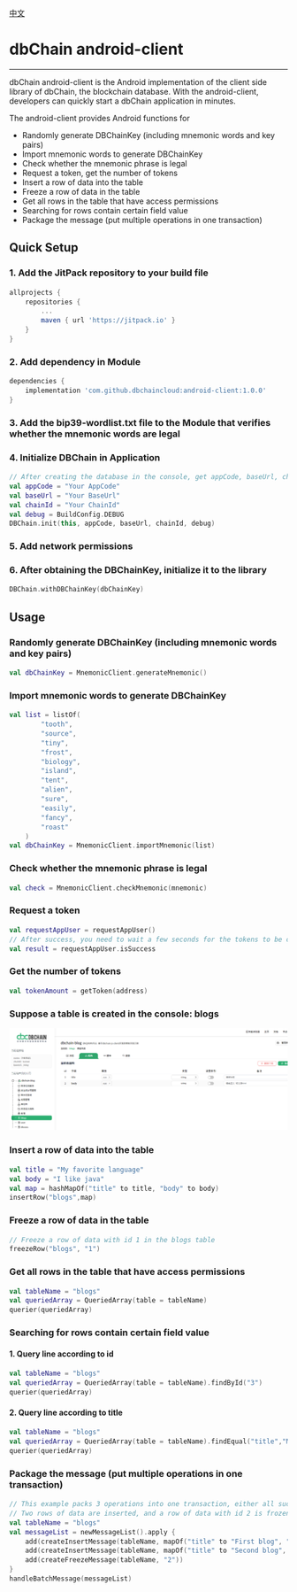 [中文](https://github.com/dbchaincloud/android-client/blob/master/README_ch.md)

# dbChain android-client

---

dbChain android-client is the Android implementation of the client side library of dbChain, the blockchain database. With the android-client, developers can quickly start a dbChain application in minutes.

The android-client provides Android functions for

- Randomly generate DBChainKey (including mnemonic words and key pairs)
- Import mnemonic words to generate DBChainKey
- Check whether the mnemonic phrase is legal
- Request a token, get the number of tokens
- Insert a row of data into the table
- Freeze a row of data in the table
- Get all rows in the table that have access permissions
- Searching for rows contain certain field value
- Package the message (put multiple operations in one transaction)

## Quick Setup

### 1. Add the JitPack repository to your build file
```groovy
allprojects {
    repositories {
        ...
        maven { url 'https://jitpack.io' }
    }
}
```
### 2. Add dependency in Module
```groovy
dependencies {
    implementation 'com.github.dbchaincloud:android-client:1.0.0'
}
```
### 3. Add the bip39-wordlist.txt file to the Module that verifies whether the mnemonic words are legal

### 4. Initialize DBChain in Application
```kotlin
// After creating the database in the console, get appCode, baseUrl, chainId
val appCode = "Your AppCode"
val baseUrl = "Your BaseUrl"
val chainId = "Your ChainId"
val debug = BuildConfig.DEBUG
DBChain.init(this, appCode, baseUrl, chainId, debug)
```
### 5. Add network permissions  

### 6. After obtaining the DBChainKey, initialize it to the library
```kotlin
DBChain.withDBChainKey(dbChainKey)
```

## Usage

### Randomly generate DBChainKey (including mnemonic words and key pairs)
```kotlin
val dbChainKey = MnemonicClient.generateMnemonic()
```

### Import mnemonic words to generate DBChainKey
```kotlin
val list = listOf(
        "tooth",
        "source",
        "tiny",
        "frost",
        "biology",
        "island",
        "tent",
        "alien",
        "sure",
        "easily",
        "fancy",
        "roast"
    )
val dbChainKey = MnemonicClient.importMnemonic(list)
```

### Check whether the mnemonic phrase is legal
```kotlin
val check = MnemonicClient.checkMnemonic(mnemonic)
```

### Request a token
```kotlin
val requestAppUser = requestAppUser()
// After success, you need to wait a few seconds for the tokens to be credited
val result = requestAppUser.isSuccess
```

### Get the number of tokens
```kotlin
val tokenAmount = getToken(address)
```

### Suppose a table is created in the console: blogs
<img src="./img/table_blogs.png"> 

### Insert a row of data into the table
```kotlin
val title = "My favorite language"
val body = "I like java"
val map = hashMapOf("title" to title, "body" to body)
insertRow("blogs",map)
```

### Freeze a row of data in the table
```kotlin
// Freeze a row of data with id 1 in the blogs table
freezeRow("blogs", "1")
```

### Get all rows in the table that have access permissions
```kotlin
val tableName = "blogs"
val queriedArray = QueriedArray(table = tableName)
querier(queriedArray)
```

### Searching for rows contain certain field value
#### 1. Query line according to id
```kotlin
val tableName = "blogs"
val queriedArray = QueriedArray(table = tableName).findById("3")
querier(queriedArray)
```
#### 2. Query line according to title
```kotlin
val tableName = "blogs"
val queriedArray = QueriedArray(table = tableName).findEqual("title","My favorite language")
querier(queriedArray)
```

### Package the message (put multiple operations in one transaction)
```kotlin
// This example packs 3 operations into one transaction, either all succeed or all fail
// Two rows of data are inserted, and a row of data with id 2 is frozen
val tableName = "blogs"
val messageList = newMessageList().apply {
    add(createInsertMessage(tableName, mapOf("title" to "First blog", "body" to "First blog body")))
    add(createInsertMessage(tableName, mapOf("title" to "Second blog", "body" to "Second blog body")))
    add(createFreezeMessage(tableName, "2"))
}
handleBatchMessage(messageList)
```

